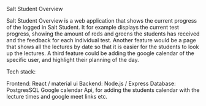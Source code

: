 
Salt Student Overview

Salt Student Overview is a web application that shows the current progress of the logged in Salt Student. It for example displays the current test progress, showing the amount of reds and greens the students has received and the feedback for each individual test. Another feature would be a page that shows all the lectures by date so that it is easier for the students to look up the lectures. A third feature could be adding the google calendar of the specific user, and highlight their planning of the day.

Tech stack:

Frontend: React / material ui
Backend: Node.js / Express
Database: PostgresSQL
Google calendar Api, for adding the students calendar with the lecture times and google meet links etc.
